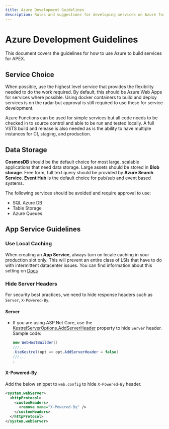 ```yaml
---
title: Azure Development Guidelines
description: Rules and suggestions for developing services on Azure for APEX
---
```

# Azure Development Guidelines

This document covers the guidelines for how to use Azure to build services for APEX.

## Service Choice

When possible, use the highest level service that provides the flexibility needed to do the work required. By default, this should be Azure Web Apps for services where possible. Using docker containers to build and deploy services is on the radar but approval is still required to use these for service development.

Azure Functions can be used for simple services but all code needs to be checked in to source control and able to be run and tested locally. A full VSTS build and release is also needed as is the ability to have multiple instances for CI, staging, and production.

## Data Storage

**CosmosDB** should be the default choice for most large, scalable applications that need data storage. Large assets should be stored in **Blob storage**. Free form, full text query should be provided by **Azure Search Service**. **Event Hub** is the default choice for pub/sub and event based systems.

The following services should be avoided and require approval to use:
* SQL Azure DB
* Table Storage
* Azure Queues

## App Service Guidelines

### Use Local Caching

When creating an **App Service**, always turn on locale caching in your production slot only. This will prevent an entire class of LSIs that have to do with intermittent datacenter issues. You can find information about this setting on [Docs](https://docs.microsoft.com/en-us/azure/app-service/app-service-local-cache-overview)

### Hide Server Headers

For security best practices, we need to hide response headers such as ```Server```, ```X-Powered-By```.

#### Server

* If you are using ASP.Net Core, use the [KestrelServerOptions.AddServerHeader](https://docs.microsoft.com/en-us/dotnet/api/microsoft.aspnetcore.server.kestrel.kestrelserveroptions.addserverheader) property to hide ```Server``` header. Sample code:  
  ```csharp
  new WebHostBuilder()
  ///...
  .UseKestrel(opt => opt.AddServerHeader = false)
  ///...
  ;
  ```

#### X-Powered-By

Add the below snippet to ```web.config``` to hide ```X-Powered-By``` header.
```xml
<system.webServer>
  <httpProtocol>
    <customHeaders>
      <remove name="X-Powered-By" />
    </customHeaders>
  </httpProtocol>
</system.webServer>
```

